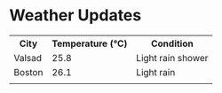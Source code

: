 # Weather Updates

<!-- WEATHER-UPDATE-START -->
<table><tr><th>City</th><th>Temperature (°C)</th><th>Condition</th></tr><tr><td>Valsad</td><td>25.8</td><td>Light rain shower</td></tr><tr><td>Boston</td><td>26.1</td><td>Light rain</td></tr><tr><td></td><td></td><td></td></tr></table>
<!-- WEATHER-UPDATE-END -->
